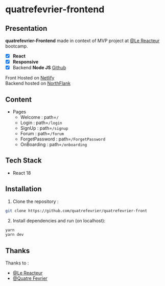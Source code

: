 # quatrefevrier-frontend

## Presentation

**quatrefevrier-Frontend** made in context of MVP project at [@Le Reacteur](https://github.com/lereacteur) bootcamp.

- [x] **React**
- [x] **Responsive**
- [x] Backend **Node JS** [Github](https://github.com/quatrefevrier/quatrefevrier-back)

Front Hosted on [Netlify]() \
Backend hosted on [NorthFlank]()

## Content

- Pages
  - Welcome : path=`/`
  - Login : path=`/login`
  - SignUp : path=`/signup`
  - Forum : path=`/forum`
  - ForgetPassword : path=`/ForgetPassword`
  - OnBoarding : path=`/onboarding`

## Tech Stack

- React 18

## Installation

1. Clone the repository :

```bash
git clone https://github.com/quatrefevrier/quatrefevrier-front
```

2. Install dependencies and run (on localhost):

```bash
yarn
yarn dev
```

## Thanks

Thanks to :

- [@Le Reacteur](https://github.com/lereacteur)
- [@Quatre Fevrier](https://www.quatrefevrier.com/)
